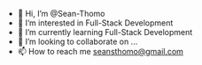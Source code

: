 - 👋 Hi, I’m @Sean-Thomo
- 👀 I’m interested in Full-Stack Development
- 🌱 I’m currently learning Full-Stack Development
- 💞️ I’m looking to collaborate on ...
- 📫 How to reach me seansthomo@gmail.com

<!---
Sean-Thomo/Sean-Thomo is a ✨ special ✨ repository because its `README.md` (this file) appears on your GitHub profile.
You can click the Preview link to take a look at your changes.
--->
